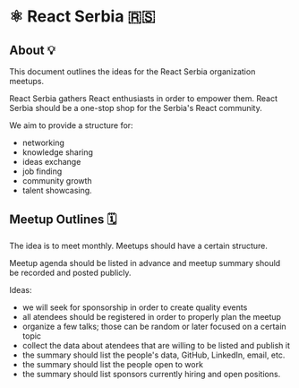 # ⚛️ React Serbia 🇷🇸

## About 💡

This document outlines the ideas for the React Serbia organization meetups.

React Serbia gathers React enthusiasts in order to empower them. React Serbia should be a one-stop shop for the Serbia's React community.

We aim to provide a structure for:

-   networking
-   knowledge sharing
-   ideas exchange
-   job finding
-   community growth
-   talent showcasing.

## Meetup Outlines 🗓️

The idea is to meet monthly. Meetups should have a certain structure.

Meetup agenda should be listed in advance and meetup summary should be recorded and posted publicly.

Ideas:

-   we will seek for sponsorship in order to create quality events
-   all atendees should be registered in order to properly plan the meetup
-   organize a few talks; those can be random or later focused on a certain topic
-   collect the data about atendees that are willing to be listed and publish it
-   the summary should list the people's data, GitHub, LinkedIn, email, etc.
-   the summary should list the people open to work
-   the summary should list sponsors currently hiring and open positions.
